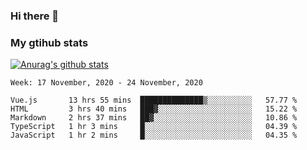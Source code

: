 ### Hi there 👋

### My gtihub stats

[![Anurag's github stats](https://github-readme-stats.vercel.app/api?username=gaozhidong)](https://github.com/gaozhidong/github-readme-stats)

<!--START_SECTION:waka-->
```text
Week: 17 November, 2020 - 24 November, 2020

Vue.js       13 hrs 55 mins  ██████████████▒░░░░░░░░░░   57.77 % 
HTML         3 hrs 40 mins   ███▓░░░░░░░░░░░░░░░░░░░░░   15.22 % 
Markdown     2 hrs 37 mins   ██▓░░░░░░░░░░░░░░░░░░░░░░   10.86 % 
TypeScript   1 hr 3 mins     █░░░░░░░░░░░░░░░░░░░░░░░░   04.39 % 
JavaScript   1 hr 2 mins     █░░░░░░░░░░░░░░░░░░░░░░░░   04.35 % 
```
<!--END_SECTION:waka-->